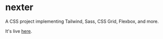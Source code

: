 # nexter
A CSS project implementing Tailwind, Sass, CSS Grid, Flexbox, and more. 

It's live [here](https://mufidu.com/projects/nexter).
